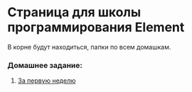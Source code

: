 # Страница для школы программирования Element

В корне будут находиться, папки по всем домашкам.

### Домашнее задание:

1. [За первую неделю](https://maliksabirov.github.io/element-school/homework/1/)
